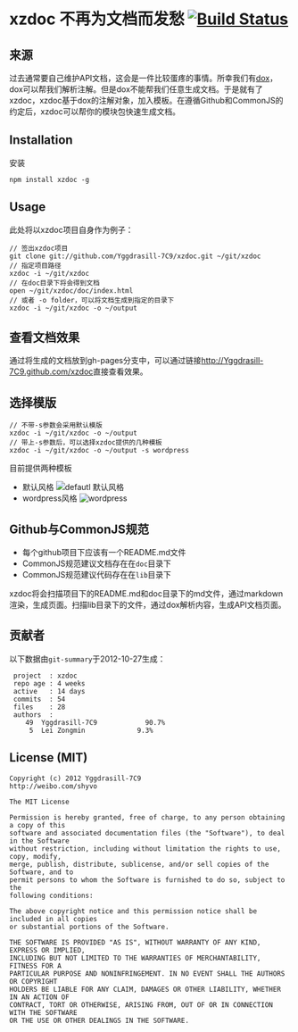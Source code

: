 xzdoc 不再为文档而发愁 [![Build Status](https://secure.travis-ci.org/Yggdrasill-7C9/xzdoc.png?branch=master)](http://travis-ci.org/Yggdrasill-7C9/xzdoc)
======================
## 来源
过去通常要自己维护API文档，这会是一件比较蛋疼的事情。所幸我们有[dox](https://github.com/visionmedia/dox)，dox可以帮我们解析注解。但是dox不能帮我们任意生成文档。于是就有了xzdoc，xzdoc基于dox的注解对象，加入模板。在遵循Github和CommonJS的约定后，xzdoc可以帮你的模块包快速生成文档。
## Installation
安装
```
npm install xzdoc -g
```
## Usage
此处将以xzdoc项目自身作为例子：
```
// 签出xzdoc项目
git clone git://github.com/Yggdrasill-7C9/xzdoc.git ~/git/xzdoc
// 指定项目路径
xzdoc -i ~/git/xzdoc
// 在doc目录下将会得到文档
open ~/git/xzdoc/doc/index.html
// 或者 -o folder，可以将文档生成到指定的目录下
xzdoc -i ~/git/xzdoc -o ~/output
```
## 查看文档效果
通过将生成的文档放到gh-pages分支中，可以通过链接<http://Yggdrasill-7C9.github.com/xzdoc>直接查看效果。

## 选择模版
```
// 不带-s参数会采用默认模版
xzdoc -i ~/git/xzdoc -o ~/output
// 带上-s参数后，可以选择xzdoc提供的几种模板
xzdoc -i ~/git/xzdoc -o ~/output -s wordpress
```
目前提供两种模板

- 默认风格
![defautl 默认风格](https://raw.github.com/Yggdrasill-7C9/xzdoc/master/doc/default_style.png)
- wordpress风格
![wordpress](https://raw.github.com/Yggdrasill-7C9/xzdoc/master/doc/wordpress_style.png)

## Github与CommonJS规范
- 每个github项目下应该有一个README.md文件
- CommonJS规范建议文档存在在`doc`目录下
- CommonJS规范建议代码存在在`lib`目录下

xzdoc将会扫描项目下的README.md和doc目录下的md文件，通过markdown渲染，生成页面。扫描lib目录下的文件，通过dox解析内容，生成API文档页面。

## 贡献者

以下数据由`git-summary`于2012-10-27生成：

```
 project  : xzdoc
 repo age : 4 weeks
 active   : 14 days
 commits  : 54
 files    : 28
 authors  :
    49	Yggdrasill-7C9            90.7%
     5	Lei Zongmin             9.3%

```

## License (MIT)
```
Copyright (c) 2012 Yggdrasill-7C9
http://weibo.com/shyvo

The MIT License

Permission is hereby granted, free of charge, to any person obtaining a copy of this
software and associated documentation files (the "Software"), to deal in the Software
without restriction, including without limitation the rights to use, copy, modify,
merge, publish, distribute, sublicense, and/or sell copies of the Software, and to
permit persons to whom the Software is furnished to do so, subject to the
following conditions:

The above copyright notice and this permission notice shall be included in all copies
or substantial portions of the Software.

THE SOFTWARE IS PROVIDED "AS IS", WITHOUT WARRANTY OF ANY KIND, EXPRESS OR IMPLIED,
INCLUDING BUT NOT LIMITED TO THE WARRANTIES OF MERCHANTABILITY, FITNESS FOR A
PARTICULAR PURPOSE AND NONINFRINGEMENT. IN NO EVENT SHALL THE AUTHORS OR COPYRIGHT
HOLDERS BE LIABLE FOR ANY CLAIM, DAMAGES OR OTHER LIABILITY, WHETHER IN AN ACTION OF
CONTRACT, TORT OR OTHERWISE, ARISING FROM, OUT OF OR IN CONNECTION WITH THE SOFTWARE
OR THE USE OR OTHER DEALINGS IN THE SOFTWARE.
```
